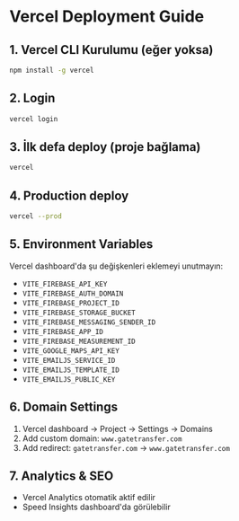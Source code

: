 # Vercel Deployment Guide

## 1. Vercel CLI Kurulumu (eğer yoksa)
```bash
npm install -g vercel
```

## 2. Login
```bash
vercel login
```

## 3. İlk defa deploy (proje bağlama)
```bash
vercel
```

## 4. Production deploy
```bash
vercel --prod
```

## 5. Environment Variables
Vercel dashboard'da şu değişkenleri eklemeyi unutmayın:
- `VITE_FIREBASE_API_KEY`
- `VITE_FIREBASE_AUTH_DOMAIN`
- `VITE_FIREBASE_PROJECT_ID`
- `VITE_FIREBASE_STORAGE_BUCKET`
- `VITE_FIREBASE_MESSAGING_SENDER_ID`
- `VITE_FIREBASE_APP_ID`
- `VITE_FIREBASE_MEASUREMENT_ID`
- `VITE_GOOGLE_MAPS_API_KEY`
- `VITE_EMAILJS_SERVICE_ID`
- `VITE_EMAILJS_TEMPLATE_ID`
- `VITE_EMAILJS_PUBLIC_KEY`

## 6. Domain Settings
1. Vercel dashboard → Project → Settings → Domains
2. Add custom domain: `www.gatetransfer.com`
3. Add redirect: `gatetransfer.com` → `www.gatetransfer.com`

## 7. Analytics & SEO
- Vercel Analytics otomatik aktif edilir
- Speed Insights dashboard'da görülebilir
